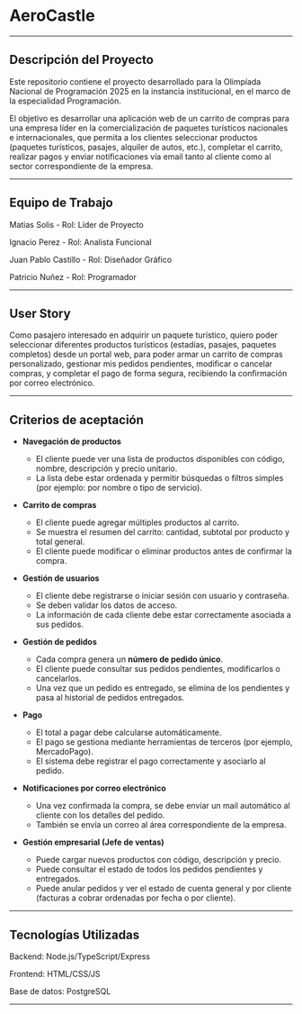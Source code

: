 # AeroCastle
---
## Descripción del Proyecto
Este repositorio contiene el proyecto desarrollado para la Olimpíada Nacional de Programación 2025 en la instancia institucional, en el marco de la especialidad Programación.

El objetivo es desarrollar una aplicación web de un carrito de compras para una empresa líder en la comercialización de paquetes turísticos nacionales e internacionales, que permita a los clientes seleccionar productos (paquetes turísticos, pasajes, alquiler de autos, etc.), completar el carrito, realizar pagos y enviar notificaciones vía email tanto al cliente como al sector correspondiente de la empresa.

---
## Equipo de Trabajo
Matias Solis - Rol: Líder de Proyecto

Ignacio Perez - Rol: Analista Funcional

Juan Pablo Castillo - Rol: Diseñador Gráfico

Patricio Nuñez - Rol: Programador 

---

## User Story
Como pasajero interesado en adquirir un paquete turístico,
quiero poder seleccionar diferentes productos turísticos (estadías, pasajes, paquetes completos) desde un portal web,
para poder armar un carrito de compras personalizado, gestionar mis pedidos pendientes, modificar o cancelar compras, y completar el pago de forma segura, recibiendo la confirmación por correo electrónico.

---

##  Criterios de aceptación

-   **Navegación de productos**
    - El cliente puede ver una lista de productos disponibles con código, nombre, descripción y precio unitario.
    - La lista debe estar ordenada y permitir búsquedas o filtros simples (por ejemplo: por nombre o tipo de servicio).

-   **Carrito de compras**
    - El cliente puede agregar múltiples productos al carrito.
    - Se muestra el resumen del carrito: cantidad, subtotal por producto y total general.
    - El cliente puede modificar o eliminar productos antes de confirmar la compra.

-   **Gestión de usuarios**
    - El cliente debe registrarse o iniciar sesión con usuario y contraseña.
    - Se deben validar los datos de acceso.
    - La información de cada cliente debe estar correctamente asociada a sus pedidos.

-   **Gestión de pedidos**
    - Cada compra genera un **número de pedido único**.
    - El cliente puede consultar sus pedidos pendientes, modificarlos o cancelarlos.
    - Una vez que un pedido es entregado, se elimina de los pendientes y pasa al historial de pedidos entregados.

-   **Pago**
    - El total a pagar debe calcularse automáticamente.
    - El pago se gestiona mediante herramientas de terceros (por ejemplo, MercadoPago).
    - El sistema debe registrar el pago correctamente y asociarlo al pedido.

-   **Notificaciones por correo electrónico**
    - Una vez confirmada la compra, se debe enviar un mail automático al cliente con los detalles del pedido.
    - También se envía un correo al área correspondiente de la empresa.

-   **Gestión empresarial (Jefe de ventas)**
    - Puede cargar nuevos productos con código, descripción y precio.
    - Puede consultar el estado de todos los pedidos pendientes y entregados.
    - Puede anular pedidos y ver el estado de cuenta general y por cliente (facturas a cobrar ordenadas por fecha o por cliente).

---

## Tecnologías Utilizadas
Backend: Node.js/TypeScript/Express

Frontend: HTML/CSS/JS

Base de datos: PostgreSQL

---
